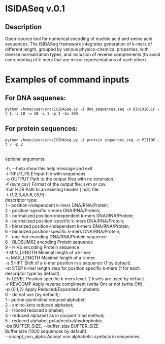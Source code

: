 # ISIDASeq v.0.1

## Description
Open-source tool for numerical encoding of nucleic acid and amino acid sequences. The ISIDASeq framework integrates generation of k-mers of different length, grouped by various physico-chemical properties, with diverse normalization types, and inclusion of reverse complements (to avoid overcounting of k-mers that are mirror representations of each other).

# Examples of command inputs
## For DNA sequenes:

```
python /home/user/src/ISIDASeq.py -i dna_sequences.seq -o DIO1010S1F -t 1 -l 10 -u 10 -s 1 -p 1 -bs 300

```

## For protein sequences:
```
python /home/user/src/ISIDASeq.py -i protein_sequences.seq -o PIIIOF -t 7 -p 2

```
 <br />
optional arguments: <br />

  -h, --help            show this help message and exit <br />
  -i INPUT_FILE         Input file with sequences. <br />
  -o OUTPUT             Path to the output files with no extension. <br />
  -f {svm,csv}          Format of the output file: svm or csv. <br />
  -hdr HDR              Path to an existing header (.hdr) file. <br />
  -t {1,2,3,4,5,6,7,8,9}: <br />
                         descriptor type: <br />
                          1 - position-independent k-mers DNA/RNA/Protein; <br />
                          2 - position-specific k-mers DNA/RNA/Protein; <br />
                          3 - normalized position-independent k-mers DNA/RNA/Protein; <br />
                          4 - normalized position-specific k-mers DNA/RNA/Protein; <br />
                          5 - binarized position-independent k-mers DNA/RNA/Protein; <br />
                          6 - binarized position-specific k-mers DNA/RNA/Protein; <br />
                          7 - one-hot encoding DNA/RNA/Protein sequence <br />
                          8 - BLOSUM62 encoding Protein sequence <br />
                          9 - HIVb encoding Protein sequence <br />
  -l MIN_LENGTH         Minimal length of a k-mer. <br />
  -u MAX_LENGTH         Maximal length of a k-mer. <br />
  -s SHIFT              Shift of a k-mer position in a sequence (1 by default). <br />
  -st STEP              k-mer length step for position specific k-mers (1 for each descriptor type by default). <br />
  -lv LEVEL             Position specific k-mers level. 2 levels are used by default. <br />
  -r REVCOMP            Apply reverse compliment (write On) or not (write Off). <br />
  -p {0,1,2}            Apply Reduced/Expanded alphabets: <br />
                          0 - do not use (by default); <br />
                          1 - purine-pyrimidine reduced alphabet; <br />
                          2 - amino-keto reduced alphabet; <br />
                          3 - Hbond reduced alphabet; <br />
                          4 - reduced alphabet as in conjoint triad method; <br />
                          5 - reduced alphabet polar/neutral/hydrophobic. <br />
  -bs BUFFER_SIZE, --buffer_size BUFFER_SIZE <br />
                        Buffer size (1000 sequences by default). <br />
  --accept_non_alpha    Accept non alphabetic symbols in sequences. <br />

